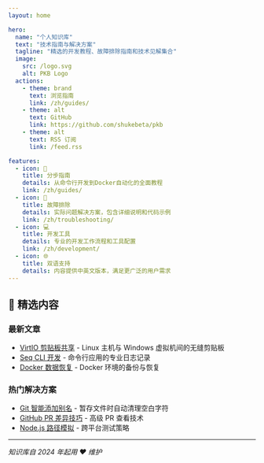 ```yaml
---
layout: home

hero:
  name: "个人知识库"
  text: "技术指南与解决方案"
  tagline: "精选的开发教程、故障排除指南和技术见解集合"
  image:
    src: /logo.svg
    alt: PKB Logo
  actions:
    - theme: brand
      text: 浏览指南
      link: /zh/guides/
    - theme: alt
      text: GitHub
      link: https://github.com/shukebeta/pkb
    - theme: alt
      text: RSS 订阅
      link: /feed.rss

features:
  - icon: 📖
    title: 分步指南
    details: 从命令行开发到Docker自动化的全面教程
    link: /zh/guides/
  - icon: 🔧
    title: 故障排除
    details: 实际问题解决方案，包含详细说明和代码示例
    link: /zh/troubleshooting/
  - icon: 💻
    title: 开发工具
    details: 专业的开发工作流程和工具配置
    link: /zh/development/
  - icon: 🌐
    title: 双语支持
    details: 内容提供中英文版本，满足更广泛的用户需求
---
```


## 🚀 精选内容

### 最新文章
- [VirtIO 剪贴板共享](/zh/guides/virt-manager-clipboard-sharing) - Linux 主机与 Windows 虚拟机间的无缝剪贴板
- [Seq CLI 开发](/zh/guides/cli-development-with-seq) - 命令行应用的专业日志记录
- [Docker 数据恢复](/zh/guides/docker-data-restore) - Docker 环境的备份与恢复

### 热门解决方案
- [Git 智能添加别名](/zh/guides/git-smartadd-alias) - 暂存文件时自动清理空白字符
- [GitHub PR 差异技巧](/zh/guides/github-pr-diff-trick) - 高级 PR 查看技术
- [Node.js 路径模拟](/zh/guides/nodejs-path-mocking-dependency-injection) - 跨平台测试策略

---

*知识库自 2024 年起用 ❤️ 维护*